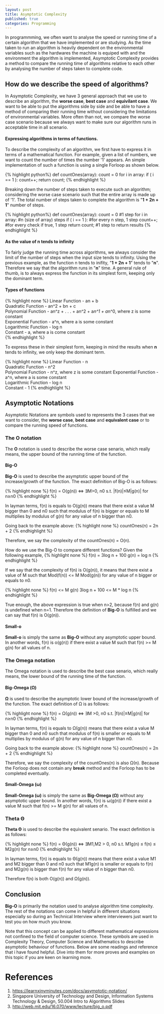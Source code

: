 ```yaml
---
layout: post
title: Asymptotic Complexity
published: true
categories: Programming
---
```


In programmming, we often want to analyse the speed or running time of a certain algorithm that we have implemented or are studying. As the time taken to run an algorithm is heavily dependent on the environmental variables such as the hardwares the machine is equiped with and the environment the algorithm is implemented, Asymptotic Complexity provides a method to compare the running time of algorithms relative to each other by analysing the number of steps taken to complete code. 

## How do we describe the speed of algorithms?

In Asymptotic Complexity, we have 3 general approach that we use to describe an algorithm, the **worse case**, **best case** and **equivilant case**. We want to be able to put the algorithms side by side and be able to have a method of comparing their running time without considering the limitations of environmental variables. More often than not, we compare the worse case scenario because we always want to make sure our algorithm runs in acceptable time in all scenario. 

#### Expressing algorithms in terms of functions.

To describe the complexity of an algorithm, we first have to express it in terms of a mathematical function. For example, given a list of numbers, we want to count the number of times the number '1' appears. An simple implementation of such a function is using a single Forloop as shown below. 

{% highlight python%}
def countOnes(array):
  count = 0
    for i in array:
      if ( i == 1 ):
        count++;
  return count;
{% endhighlight %}

Breaking down the number of steps taken to execute such an algorithm; considering the worse case scenario such that the entire array is made up of '1'. The total number of steps taken to complete the algorithm is "**1 + 2n + 1**" number of steps.

{% highlight python%}
def countOnes(array): 
  count = 0 #1 step
    for i in array: #n (size of array) steps
      if ( i == 1 ): #for every n step, 1 step
        count++; #for every check if true, 1 step
  return count; #1 step to return results
{% endhighlight %}


#### As the value of n tends to infinity

To fairly judge the running time across algorithms, we always consider the limit of the number of steps when the input size tends to infinity. Using the previous example, as the function n tends to inifity, "**1 + 2n + 1**" tends to "**n**". Therefore we say that the algorithm runs in "**n**" time. A general rule of thumb, is to always express the function in its simplest form, keeping only the dominant term.

#### Types of functions  

{% highlight none %}
Linear Function - an + b  
Quadratic Function - an^2 + bn + c  
Polynomial Function - an^z + . . . + an^2 + a*n^1 + a*n^0, 
	where z is some constant  
Exponential Function - a^n, where a is some constant  
Logarithmic Function - log n  
Constant - a, where a is come constant  
{% endhighlight %}

To express these in their simplest form, keeping in mind the results when **n** tends to infinity, we only keep the dominant term.

{% highlight none %}
Linear Function - n  
Quadratic Function - n^2  
Polynomial Function - n^z, where z is some constant
Exponential Function - a^n, where a is some constant  
Logarithmic Function - log n  
Constant - 1
{% endhighlight %}

## Asymptotic Notations

Asymptotic Notations are symbols used to represents the 3 cases that we want to consider, the **worse case**, **best case** and **equivalent case** or to compare the running speed of functions.

### The O notation

The **O** notation is used to describe the worse case senario, which really means, the upper bound of the running time of the function. 

#### Big-O 
**Big-O** is used to describe the asymptotic upper bound of the increase/growth of the function. The exact definition of Big-O is as follows:

{% highlight none %}
f(n) = O(g(n)) ⇔ ∃M>0, n0 
	s.t. |f(n)|≤M|g(n)| for n≥n0
{% endhighlight %}

In layman terms, f(n) is equals to O(g(n)) means that there exist a value M bigger than 0 and n0 such that modulus of f(n) is bigger or equals to M multiplies by modulus of g(n) for any value of n bigger than n0.

Going back to the example above:
{% highlight none %}
countOnes(n) = 2n + 2
{% endhighlight %}

Therefore, we say the complexity of the countOnes(n) = O(n).

How do we use the Big-O to compare different functions? Given the following example,
{% highlight none %}
f(n) = 3log n + 100
g(n) = log n
{% endhighlight %}

If we say that the complexity of f(n) is O(g(n)), it means that there exist a value of M such that Mod(f(n)) <= M Mod(g(n)) for any value of n bigger or equals to n0.

{% highlight none %}
f(n) <= M g(n)
3log n + 100 <= M * log n
{% endhighlight %}

True enough, the above expression is true when n>2, because f(n) and g(n) is undefined when n=1. Therefore the definition of **Big-O** is fulfilled and we can say that f(n) is O(g(n)).

#### Small-o

**Small-o** is simply the same as **Big-O** without any asymptotic upper bound. In another words, f(n) is o(g(n)) if there exist a value M such that f(n) >= M g(n) for all values of n.

### The Omega notation

The Omega notation is used to describe the best case senario, which really means, the lower bound of the running time of the function. 

#### Big-Omega (Ω)

**Ω** is used to describe the asymptotic lower bound of the increase/growth of the function. The exact definition of Ω is as follows:

{% highlight none %}
f(n) = Ω(g(n)) ⇔ ∃M >0, n0 
	s.t. |f(n)|≥M|g(n)| for n≥n0
{% endhighlight %}

In layman terms, f(n) is equals to Ω(g(n)) means that there exist a value M bigger than 0 and n0 such that modulus of f(n) is smaller or equals to M multiplies by modulus of g(n) for any value of n bigger than n0.

Going back to the example above:
{% highlight none %}
countOnes(n) = 2n + 2
{% endhighlight %}

Therefore, we say the complexity of the countOnes(n) is also Ω(n). Because the Forloop does not contain any **break** method and the Forloop has to be completed eventually.

#### Small-Omega (ω)

**Small-Omega (ω)** is simply the same as **Big-Omega (Ω)** without any asymptotic upper bound. In another words, f(n) is ω(g(n)) if there exist a value M such that f(n) >= M g(n) for all values of n. 

### Theta Θ

**Theta Θ** is used to describe the equivalent senario. The exact definition is as follows:

{% highlight none %}
f(n) = Θ(g(n)) ⇔ ∃M1,Μ2 > 0, n0 
	s.t. M1g(n) ≤ f(n) ≤ M2g(n) for n≥n0
{% endhighlight %}

In layman terms, f(n) is equals to Θ(g(n)) means that there exist a value M1 and M2 bigger than 0 and n0 such that M1g(n) is smaller or equals to f(n) and M2g(n) is bigger than f(n) for any value of n bigger than n0.

Therefore f(n) is both O(g(n)) and Ω(g(n)).

## Conclusion

**Big-O** is primarily the notation used to analyse algorithm time complexity. The rest of the notations can come in helpful in different situations especially so during an Technical Interview where interviewers just want to test you on how much you know.  

Note that this concept can be applied to different mathematical expressions not confined to the field of computer science. These symbols are used in Complexity Theory, Computer Science and Mathematics to describe asymptotic behaviour of functions. Below are some readings and reference that i have found helpful. Dive into them for more proves and examples on this topic if you are keen on learning more.  

# References

1. https://learnxinyminutes.com/docs/asymptotic-notation/
2. Singapore University of Technology and Design, Information Systems Technology & Design, 50.004 Intro to Algorithms Slides
3. http://web.mit.edu/16.070/www/lecture/big_o.pdf









